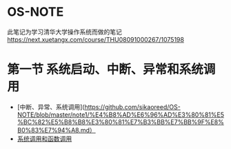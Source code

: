 # OS-NOTE
此笔记为学习清华大学操作系统而做的笔记 https://next.xuetangx.com/course/THU08091000267/1075198


# 第一节 系统启动、中断、异常和系统调用
+ [中断、异常、系统调用](https://github.com/sikaoreed/OS-NOTE/blob/master/note1/%E4%B8%AD%E6%96%AD%E3%80%81%E5%BC%82%E5%B8%B8%E3%80%81%E7%B3%BB%E7%BB%9F%E8%B0%83%E7%94%A8.md）
+ [系统调用和函数调用](https://github.com/sikaoreed/OS-NOTE/blob/master/note1/%E7%B3%BB%E7%BB%9F%E8%B0%83%E7%94%A8%E5%92%8C%E5%87%BD%E6%95%B0%E8%B0%83%E7%94%A8.md)

